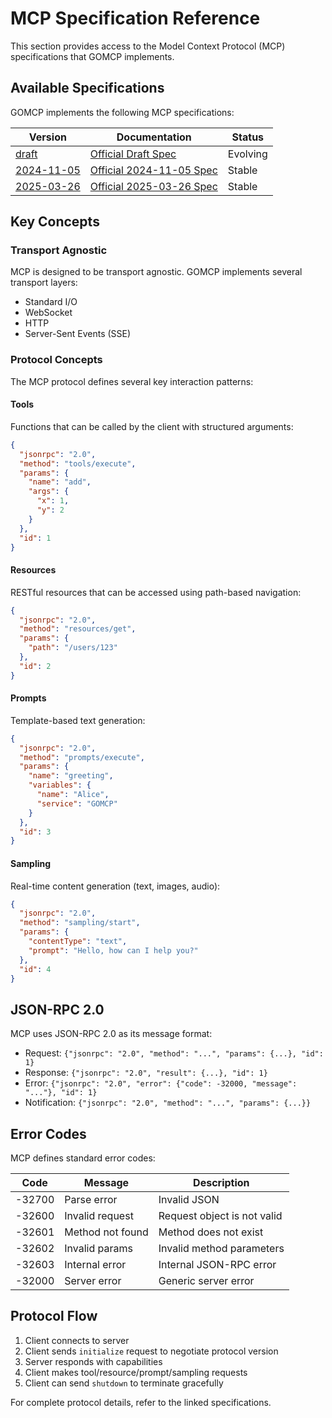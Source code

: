 # MCP Specification Reference

This section provides access to the Model Context Protocol (MCP) specifications that GOMCP implements.

## Available Specifications

GOMCP implements the following MCP specifications:

| Version                     | Documentation                                                                                   | Status   |
| --------------------------- | ----------------------------------------------------------------------------------------------- | -------- |
| [draft](draft.md)           | [Official Draft Spec](https://github.com/microsoft/mcp/tree/main/specification/draft)           | Evolving |
| [2024-11-05](2024-11-05.md) | [Official 2024-11-05 Spec](https://github.com/microsoft/mcp/tree/main/specification/2024-11-05) | Stable   |
| [2025-03-26](2025-03-26.md) | [Official 2025-03-26 Spec](https://github.com/microsoft/mcp/tree/main/specification/2025-03-26) | Stable   |

## Key Concepts

### Transport Agnostic

MCP is designed to be transport agnostic. GOMCP implements several transport layers:

- Standard I/O
- WebSocket
- HTTP
- Server-Sent Events (SSE)

### Protocol Concepts

The MCP protocol defines several key interaction patterns:

#### Tools

Functions that can be called by the client with structured arguments:

```json
{
  "jsonrpc": "2.0",
  "method": "tools/execute",
  "params": {
    "name": "add",
    "args": {
      "x": 1,
      "y": 2
    }
  },
  "id": 1
}
```

#### Resources

RESTful resources that can be accessed using path-based navigation:

```json
{
  "jsonrpc": "2.0",
  "method": "resources/get",
  "params": {
    "path": "/users/123"
  },
  "id": 2
}
```

#### Prompts

Template-based text generation:

```json
{
  "jsonrpc": "2.0",
  "method": "prompts/execute",
  "params": {
    "name": "greeting",
    "variables": {
      "name": "Alice",
      "service": "GOMCP"
    }
  },
  "id": 3
}
```

#### Sampling

Real-time content generation (text, images, audio):

```json
{
  "jsonrpc": "2.0",
  "method": "sampling/start",
  "params": {
    "contentType": "text",
    "prompt": "Hello, how can I help you?"
  },
  "id": 4
}
```

## JSON-RPC 2.0

MCP uses JSON-RPC 2.0 as its message format:

- Request: `{"jsonrpc": "2.0", "method": "...", "params": {...}, "id": 1}`
- Response: `{"jsonrpc": "2.0", "result": {...}, "id": 1}`
- Error: `{"jsonrpc": "2.0", "error": {"code": -32000, "message": "..."}, "id": 1}`
- Notification: `{"jsonrpc": "2.0", "method": "...", "params": {...}}`

## Error Codes

MCP defines standard error codes:

| Code   | Message          | Description                 |
| ------ | ---------------- | --------------------------- |
| -32700 | Parse error      | Invalid JSON                |
| -32600 | Invalid request  | Request object is not valid |
| -32601 | Method not found | Method does not exist       |
| -32602 | Invalid params   | Invalid method parameters   |
| -32603 | Internal error   | Internal JSON-RPC error     |
| -32000 | Server error     | Generic server error        |

## Protocol Flow

1. Client connects to server
2. Client sends `initialize` request to negotiate protocol version
3. Server responds with capabilities
4. Client makes tool/resource/prompt/sampling requests
5. Client can send `shutdown` to terminate gracefully

For complete protocol details, refer to the linked specifications.
